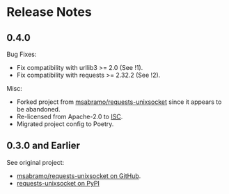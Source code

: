 # Release Notes

## 0.4.0

Bug Fixes:

- Fix compatibility with urllib3 >= 2.0 (See !1).
- Fix compatibility with requests >= 2.32.2 (See !2).

Misc:

- Forked project from [msabramo/requests-unixsocket](https://github.com/msabramo/requests-unixsocket/) since it appears to be abandoned.
- Re-licensed from Apache-2.0 to [ISC](https://opensource.org/license/isc-license-txt).
- Migrated project config to Poetry.

## 0.3.0 and Earlier

See original project:

- [msabramo/requests-unixsocket on GitHub](https://github.com/msabramo/requests-unixsocket/).
- [requests-unixsocket on PyPI](https://pypi.org/project/requests-unixsocket/)
